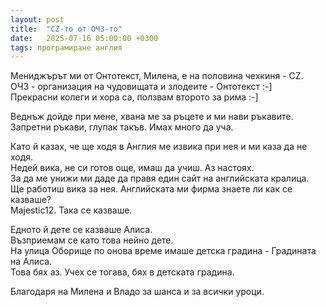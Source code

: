 ```yaml
---
layout: post
title:  "CZ-то от ОЧЗ-то"
date:   2025-07-16 05:00:00 +0300
tags: програмиране англия 
---
```

Мениджърът ми от Онтотекст, Милена, е на половина чехкиня - CZ.  
ОЧЗ - организация на чудовищата и злодеите - Онтотекст :-]  
Прекрасни колеги и хора са, ползвам второто за рима :-]

Веднъж дойде при мене, хвана ме за ръцете и ми нави ръкавите.   
Запретни ръкави, глупак такъв. Имах много да уча.  

Като й казах, че ще ходя в Англия ме извика при нея и ми каза да не ходя.   
Недей вика, не си готов още, имаш да учиш. Аз настоях.  
За да ме унижи ми даде да правя един сайт на английската кралица.   
Ще работиш вика за нея. Английската ми фирма знаете ли как се казваше?  
Majestic12. Така се казваше.

Едното й дете се казваше Алиса.    
Възприемам се като това нейно дете.    
На улица Оборище по онова време имаше детска градина - Градината на Алиса.    
Това бях аз. Учех се тогава, бях в детската градина.
 
Благодаря на Милена и Владо за шанса и за всички уроци.